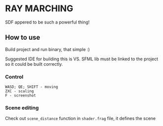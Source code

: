 # RAY MARCHING
SDF appered to be such a powerful thing!

## How to use
Build project and run binary, that simple :)

Suggested IDE for building this is VS. SFML lib must be linked to the project so it could be built correctly.

### Control
```
WASD; QE; SHIFT - moving
ZXC - scaling
F - screenshot
```

### Scene editing
Check out `scene_distance` function in `shader.frag` file, it defines the scene
